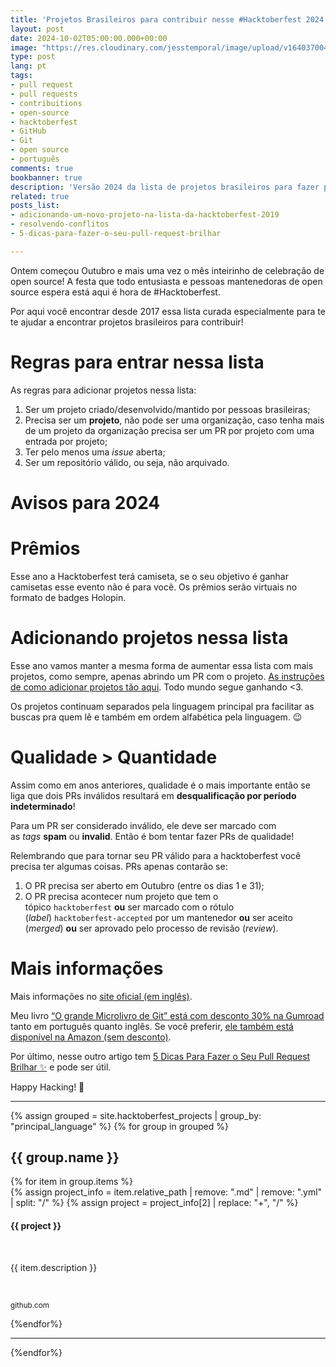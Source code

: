 ```yaml
---
title: 'Projetos Brasileiros para contribuir nesse #Hacktoberfest 2024'
layout: post
date: 2024-10-02T05:00:00.000+00:00
image: "https://res.cloudinary.com/jesstemporal/image/upload/v1640370040/covers/variados_aanizj.png"
type: post
lang: pt
tags:
- pull request
- pull requests
- contribuitions
- open-source
- hacktoberfest
- GitHub
- Git
- open source
- português
comments: true
bookbanner: true
description: 'Versão 2024 da lista de projetos brasileiros para fazer pull requests no #Hacktoberfest'
related: true
posts_list:
- adicionando-um-novo-projeto-na-lista-da-hacktoberfest-2019
- resolvendo-conflitos
- 5-dicas-para-fazer-o-seu-pull-request-brilhar

---
```


Ontem começou Outubro e mais uma vez o mês inteirinho de celebração de open source! A festa que todo entusiasta e pessoas mantenedoras de open source espera está aqui é hora de  #Hacktoberfest.

Por aqui você encontrar desde 2017 essa lista curada especialmente para te te ajudar a encontrar projetos brasileiros para contribuir!

# **Regras para entrar nessa lista**

As regras para adicionar projetos nessa lista:

1. Ser um projeto criado/desenvolvido/mantido por pessoas brasileiras;
2. Precisa ser um **projeto**, não pode ser uma organização, caso tenha mais de um projeto da organização precisa ser um PR por projeto com uma entrada por projeto;
3. Ter pelo menos uma *issue* aberta;
4. Ser um repositório válido, ou seja, não arquivado.

# **Avisos para 2024**

# **Prêmios**

Esse ano a Hacktoberfest terá camiseta, se o seu objetivo é ganhar camisetas esse evento não é para você. Os prêmios serão virtuais no formato de badges Holopin.

# **Adicionando projetos nessa lista**

Esse ano vamos manter a mesma forma de aumentar essa lista com mais projetos, como sempre, apenas abrindo um PR com o projeto. [As instruções de como adicionar projetos tão aqui](https://jtemporal.com/adicionando-um-novo-projeto-na-lista-da-hacktoberfest-2019/). Todo mundo segue ganhando <3.

Os projetos continuam separados pela linguagem principal pra facilitar as buscas pra quem lê e também em ordem alfabética pela linguagem. 😉

# **Qualidade > Quantidade**

Assim como em anos anteriores, qualidade é o mais importante então se liga que dois PRs inválidos resultará em **desqualificação por período indeterminado**!

Para um PR ser considerado inválido, ele deve ser marcado com as *tags* **spam** ou **invalid**. Então é bom tentar fazer PRs de qualidade!

Relembrando que para tornar seu PR válido para a hacktoberfest você precisa ter algumas coisas. PRs apenas contarão se:

1. O PR precisa ser aberto em Outubro (entre os dias 1 e 31);
2. O PR precisa acontecer num projeto que tem o tópico `hacktoberfest` **ou** ser marcado com o rótulo (*label*) `hacktoberfest-accepted` por um mantenedor **ou** ser aceito (*merged*) **ou** ser aprovado pelo processo de revisão (*review*).

# **Mais informações**

Mais informações no [site oficial (em inglês)](https://hacktoberfest.com/).

Meu livro [“O grande Microlivro de Git” está com desconto 30% na Gumroad](https://jessicatemporal.gumroad.com/l/microlivrodegit/hacktoberfest) tanto em português quanto inglês. Se você preferir, [ele também está disponível na Amazon (sem desconto)](https://amzn.to/4erFcLU).

Por último, nesse outro artigo tem [5 Dicas Para Fazer o Seu Pull Request Brilhar ✨](https://jtemporal.com/5-dicas-para-fazer-o-seu-pull-request-brilhar/) e pode ser útil.

Happy Hacking! 🎉

---

{% assign grouped = site.hacktoberfest_projects | group_by: "principal_language" %}
{% for group in grouped %}
<h2> {{ group.name }} </h2>
{% for item in group.items %}
<div class="github-project-share">
<a style="text-decoration: none;" href="{{ item.repo }}">
{% assign project_info = item.relative_path |  remove: ".md" | remove: ".yml" | split: "/"  %}
{% assign project = project_info[2] | replace: "+", "/" %}
<div class="github-project-share-card ">
<img src="{{ item.image }}" alt="" />
<h4>{{ project }}</h4>
<br/>
<p>{{ item.description }}</p><br>
<p><small>github.com</small></p>
</div>
</a>
</div>
{%endfor%}

---

{%endfor%}